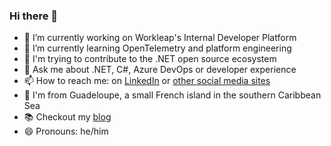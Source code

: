 ### Hi there 👋

- 🔭 I’m currently working on Workleap's Internal Developer Platform
- 🌱 I’m currently learning OpenTelemetry and platform engineering
- 👯 I'm trying to contribute to the .NET open source ecosystem
- 💬 Ask me about .NET, C#, Azure DevOps or developer experience
- 📫 How to reach me: on [LinkedIn](https://www.linkedin.com/in/simmonanthony) or [other social media sites](https://about.me/anthonysimmon)
- 🌴 I'm from Guadeloupe, a small French island in the southern Caribbean Sea
- 📚 Checkout my [blog](https://anthonysimmon.com)
- 😄 Pronouns: he/him
